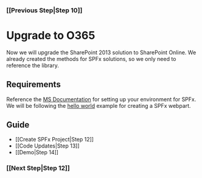 ### [[Previous Step|Step 10]]

# Upgrade to O365

Now we will upgrade the SharePoint 2013 solution to SharePoint Online. We already created the methods for SPFx solutions, so we only need to reference the library.

## Requirements

Reference the [MS Documentation](https://docs.microsoft.com/en-us/sharepoint/dev/spfx/set-up-your-development-environment) for setting up your environment for SPFx. We will be following the [hello world](https://docs.microsoft.com/en-us/sharepoint/dev/spfx/web-parts/get-started/build-a-hello-world-web-part) example for creating a SPFx webpart.

## Guide

- [[Create SPFx Project|Step 12]]
- [[Code Updates|Step 13]]
- [[Demo|Step 14]]

### [[Next Step|Step 12]]